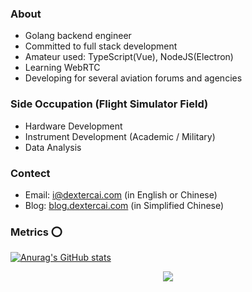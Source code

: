### About
- Golang backend engineer
- Committed to full stack development
- Amateur used: TypeScript(Vue), NodeJS(Electron)
- Learning WebRTC
- Developing for several aviation forums and agencies

### Side Occupation (Flight Simulator Field)
- Hardware Development
- Instrument Development (Academic / Military)
- Data Analysis
 
### Contect
- Email: i@dextercai.com (in English or Chinese)
- Blog: [blog.dextercai.com](http://blog.dextercai.com) (in Simplified Chinese)


### Metrics ⭕
[![Anurag's GitHub stats](https://github-readme-stats.vercel.app/api?username=dextercai)](https://blog.dextercai.com)



<div align="center">
  <img  src="https://activity-graph.herokuapp.com/graph?username=dongyuanwai&theme=minimal" />
</div>
